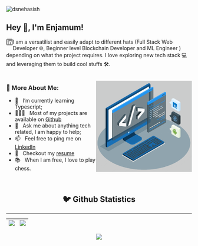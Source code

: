 ![dsnehasish](https://socialify.git.ci/enja-2001/enja-2001/image?description=1&font=Source%20Code%20Pro&pattern=Circuit%20Board&theme=Dark)
## Hey 👋, I'm Enjamum!
<a href='https://www.linkedin.com/in/md-enjamum-hossain-a2a46a202/'><img align='left' alt="linkedin" src="https://github.com/dsnehasish74/dsnehasish74/blob/main/assets/linkedin.svg" height='18px'/></a>


I am a versatilist and easily adapt to different hats (Full Stack Web Developer 🌐, Beginner level Blockchain Developer and ML Engineer ) depending on what the project requires. I love exploring new tech stack 💻 and leveraging them to build cool stuffs 🛠️. 
<br/>
<br/>

<img align="right" alt="GIF" src="https://raw.githubusercontent.com/dsnehasish74/dsnehasish74/main/techstack.gif" width="260px"/>
  
### 🧐 More About Me:
- 🌱 &nbsp; I’m currently learning Typescript; 
- 👨🏻‍💻 &nbsp; Most of my projects are available on [Github](https://github.com/enja-2001?tab=repositories)
- 💬 &nbsp; Ask me about anything tech related, I am happy to help;
- 📫 &nbsp; Feel free to ping me on [LinkedIn](https://www.linkedin.com/in/md-enjamum-hossain-a2a46a202/)
- 📝 &nbsp; Checkout my [resume]()
- 📚 &nbsp; When I am free, I love to play chess.  
<br>

<h2 align="center">🐦 Github Statistics </h2>
<hr>

|<img src="https://github-readme-stats.vercel.app/api?username=enja-2001&&show_icons=true&count_private=true&theme=radical"/>|<img src="https://github-readme-streak-stats.herokuapp.com/?user=enja-2001&theme=radical"/>|
|---|---|
<p align = "center">
<img src="https://activity-graph.herokuapp.com/graph?username=enja-2001&theme=redical">
</p>
